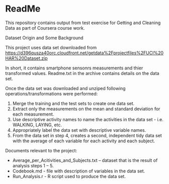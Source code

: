 # ReadMe 

This repository contains output from test exercise for Getting and Cleaning Data as part of Coursera course work.

Dataset Origin and Some Background

This project uses data set downloaded from https://d396qusza40orc.cloudfront.net/getdata%2Fprojectfiles%2FUCI%20HAR%20Dataset.zip

In short, it contains smartphone sensonrs measurements and thier transformed values. Readme.txt in the archive contains details on the data set. 

Once the data set was downloaded and unziped following operations/transformations were performed:

1.	Merge the training and the test sets to create one data set.
2.	Extract only the measurements on the mean and standard deviation for each measurement.
3.	Use descriptive activity names to name the activities in the data set -  i.e. WALKING, LAYING, etc.
4.	Appropriately label the data set with descriptive variable names. 
5.	From the data set in step 4, creates a second, independent tidy data set with the average of each variable for each activity and each subject.

Documents relevant to the project:
- Average_per_Acitivities_and_Subjects.txt – dataset that is the result of analysis steps 1 – 5.
- Codebook.md - file with description of variables in the data set.
- Run_Analysis.r - R script used to produce the data set.
